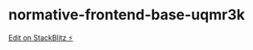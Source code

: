 # normative-frontend-base-uqmr3k

[Edit on StackBlitz ⚡️](https://stackblitz.com/edit/normative-frontend-base-uqmr3k)